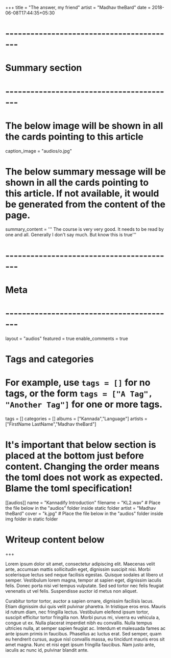 +++
title = "The answer, my friend"
artist = "Madhav theBard"
date = 2018-06-08T17:44:35+05:30



# -----------------------------------------
# Summary section
# -----------------------------------------

# The below image will be shown in all the cards pointing to this article
caption_image = "audios/o.jpg"
# The below summary message will be shown in all the cards pointing to this article. If not available, it would be generated from the content of the page.
summary_content = '''
The course is very very good. It needs to be read by one and all.
Generally I don't say much. But know this is true'''


# -----------------------------------------
# Meta
# -----------------------------------------

layout = "audios"
featured = true
enable_comments = true

# Tags and categories
# For example, use `tags = []` for no tags, or the form `tags = ["A Tag", "Another Tag"]` for one or more tags.
tags = []
categories = []
albums = ["Kannada","Language"]
artists = ["FirstName LastName","Madhav theBard"]

# It's important that below section is placed at the bottom just before content. Changing the order means the toml does not work as expected. Blame the toml specification!
[[audios]]
name = "Kannadify Introduction"
filename = "KL2.wav" # Place the file below in the "audios" folder inside static folder
artist = "Madhav theBard"
cover = "k.jpg" # Place the file below in the "audios" folder inside img folder in static folder

# Writeup content below
+++


Lorem ipsum dolor sit amet, consectetur adipiscing elit. Maecenas velit ante, accumsan mattis sollicitudin eget, dignissim suscipit nisi. Morbi scelerisque lectus sed neque facilisis egestas. Quisque sodales at libero ut semper. Vestibulum lorem magna, tempor at sapien eget, dignissim iaculis felis. Donec porta nisi vel tempus vulputate. Sed sed tortor nec felis feugiat venenatis ut vel felis. Suspendisse auctor id metus non aliquet.

Curabitur tortor tortor, auctor a sapien ornare, dignissim facilisis lacus. Etiam dignissim dui quis velit pulvinar pharetra. In tristique eros eros. Mauris id rutrum diam, nec fringilla lectus. Vestibulum eleifend ipsum tortor, suscipit efficitur tortor fringilla non. Morbi purus mi, viverra eu vehicula a, congue ut ex. Nulla placerat imperdiet nibh eu convallis. Nulla tempus ultricies nulla, at semper sapien feugiat ac. Interdum et malesuada fames ac ante ipsum primis in faucibus. Phasellus ac luctus erat. Sed semper, quam eu hendrerit cursus, augue nisl convallis massa, eu tincidunt mauris eros sit amet magna. Nunc et nisi eget ipsum fringilla faucibus. Nam justo ante, iaculis ac nunc id, pulvinar blandit ante.


